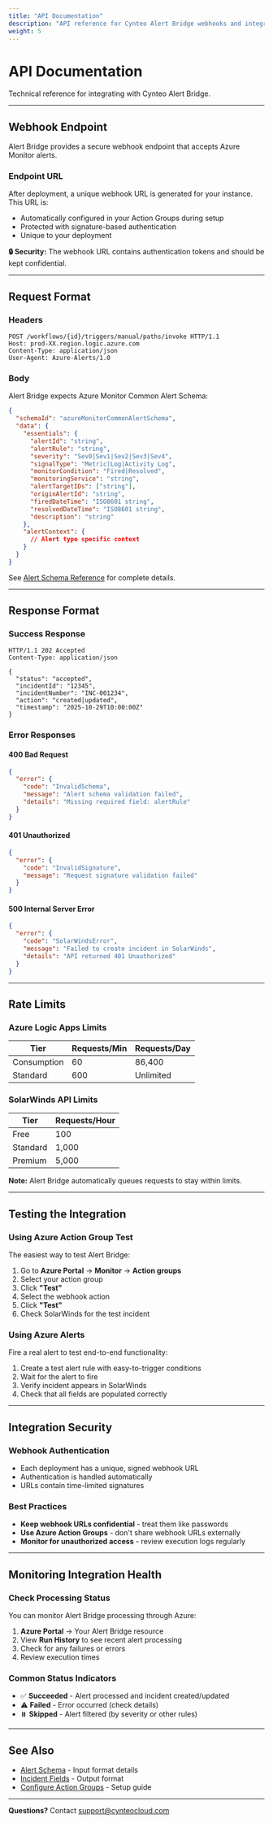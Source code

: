 ```yaml
---
title: "API Documentation"
description: "API reference for Cynteo Alert Bridge webhooks and integrations"
weight: 5
---
```


# API Documentation

Technical reference for integrating with Cynteo Alert Bridge.

---

## Webhook Endpoint

Alert Bridge provides a secure webhook endpoint that accepts Azure Monitor alerts.

### Endpoint URL

After deployment, a unique webhook URL is generated for your instance. This URL is:
- Automatically configured in your Action Groups during setup
- Protected with signature-based authentication
- Unique to your deployment

**🔒 Security:** The webhook URL contains authentication tokens and should be kept confidential.

---

## Request Format

### Headers

```http
POST /workflows/{id}/triggers/manual/paths/invoke HTTP/1.1
Host: prod-XX.region.logic.azure.com
Content-Type: application/json
User-Agent: Azure-Alerts/1.0
```

### Body

Alert Bridge expects Azure Monitor Common Alert Schema:

```json
{
  "schemaId": "azureMonitorCommonAlertSchema",
  "data": {
    "essentials": {
      "alertId": "string",
      "alertRule": "string",
      "severity": "Sev0|Sev1|Sev2|Sev3|Sev4",
      "signalType": "Metric|Log|Activity Log",
      "monitorCondition": "Fired|Resolved",
      "monitoringService": "string",
      "alertTargetIDs": ["string"],
      "originAlertId": "string",
      "firedDateTime": "ISO8601 string",
      "resolvedDateTime": "ISO8601 string",
      "description": "string"
    },
    "alertContext": {
      // Alert type specific context
    }
  }
}
```

See [Alert Schema Reference](./alert-schema) for complete details.

---

## Response Format

### Success Response

```http
HTTP/1.1 202 Accepted
Content-Type: application/json

{
  "status": "accepted",
  "incidentId": "12345",
  "incidentNumber": "INC-001234",
  "action": "created|updated",
  "timestamp": "2025-10-29T10:00:00Z"
}
```

### Error Responses

#### 400 Bad Request

```json
{
  "error": {
    "code": "InvalidSchema",
    "message": "Alert schema validation failed",
    "details": "Missing required field: alertRule"
  }
}
```

#### 401 Unauthorized

```json
{
  "error": {
    "code": "InvalidSignature",
    "message": "Request signature validation failed"
  }
}
```

#### 500 Internal Server Error

```json
{
  "error": {
    "code": "SolarWindsError",
    "message": "Failed to create incident in SolarWinds",
    "details": "API returned 401 Unauthorized"
  }
}
```

---

## Rate Limits

### Azure Logic Apps Limits

| Tier | Requests/Min | Requests/Day |
|------|--------------|--------------|
| Consumption | 60 | 86,400 |
| Standard | 600 | Unlimited |

### SolarWinds API Limits

| Tier | Requests/Hour |
|------|---------------|
| Free | 100 |
| Standard | 1,000 |
| Premium | 5,000 |

**Note:** Alert Bridge automatically queues requests to stay within limits.

---

## Testing the Integration

### Using Azure Action Group Test

The easiest way to test Alert Bridge:

1. Go to **Azure Portal** → **Monitor** → **Action groups**
2. Select your action group
3. Click **"Test"**
4. Select the webhook action
5. Click **"Test"**
6. Check SolarWinds for the test incident

### Using Azure Alerts

Fire a real alert to test end-to-end functionality:

1. Create a test alert rule with easy-to-trigger conditions
2. Wait for the alert to fire
3. Verify incident appears in SolarWinds
4. Check that all fields are populated correctly

---

## Integration Security

### Webhook Authentication

- Each deployment has a unique, signed webhook URL
- Authentication is handled automatically
- URLs contain time-limited signatures

### Best Practices

- **Keep webhook URLs confidential** - treat them like passwords
- **Use Azure Action Groups** - don't share webhook URLs externally
- **Monitor for unauthorized access** - review execution logs regularly

---

## Monitoring Integration Health

### Check Processing Status

You can monitor Alert Bridge processing through Azure:

1. **Azure Portal** → Your Alert Bridge resource
2. View **Run History** to see recent alert processing
3. Check for any failures or errors
4. Review execution times

### Common Status Indicators

- ✅ **Succeeded** - Alert processed and incident created/updated
- ⚠️ **Failed** - Error occurred (check details)
- ⏸️ **Skipped** - Alert filtered (by severity or other rules)

---

## See Also

- [Alert Schema](./alert-schema) - Input format details
- [Incident Fields](./incident-fields) - Output format
- [Configure Action Groups](../guides/configure-alert-action-group) - Setup guide

---

**Questions?** Contact [support@cynteocloud.com](mailto:support@cynteocloud.com)

